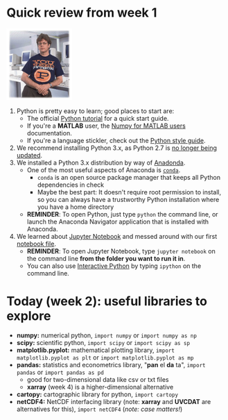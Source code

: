 # Quick review from week 1

<!--   ![Guido van Rossum, Python creator](./guido.jpg) -->

<img src="./guido.jpg" width="30%">

1. Python is pretty easy to learn; good places to start are:
    * The official [Python tutorial][python tutorial link] for a quick start guide.
    * If you're a __MATLAB__ user, the [Numpy for MATLAB users][numpy for matlab link] documentation.
    * If you're a language stickler, check out the [Python style guide][pep 8 link].
2. We recommend installing Python 3.x, as Python 2.7 is [no longer being updated][python 2 vs 3 link].
3. We installed a Python 3.x distribution by way of [Anadonda][anaconda link].
    * One of the most useful aspects of Anaconda is [`conda`][conda link].
        * `conda` is an open source package manager that keeps all Python dependencies in check
        * Maybe the best part:  It doesn't require root permission to install, so you can always have a trustworthy Python installation where you have a home directory
    * __REMINDER__: To open Python, just type `python` the command line, or launch the Anaconda Navigator application that is installed with Anaconda.
4. We learned about [Jupyter Notebook][what is jupyter notebook link] and messed around with our first [notebook file][intro notebook link].
    * __REMINDER__: To open Jupyter Notebook, type `jupyter notebook` on the command line __from the folder you want to run it in__.
    * You can also use [Interactive Python][interactive python link] by typing `ipython` on the command line.

# Today (week 2):  useful libraries to explore
* __numpy:__ numerical python, ```import numpy``` or ```import numpy as np```
* __scipy:__ scientific python, ```import scipy``` or ```import scipy as sp```
* __matplotlib.pyplot:__ mathematical plotting library, ```import matplotlib.pyplot as plt``` or ```import matplotlib.pyplot as mp```
* __pandas:__ statistics and econometrics library, "__pan__ el __da__ ta", ```import pandas``` or ```import pandas as pd```
  * good for two-dimensional data like csv or txt files
  * __xarray__ (week 4) is a higher-dimensional alternative
* __cartopy:__ cartographic library for python, ```import cartopy```
* __netCDF4:__ NetCDF interfacing library (note:  __xarray__ and __UVCDAT__ are alternatives for this), ```import netCDF4``` (_note:  case matters!_)

[python tutorial link]: https://docs.python.org/3/tutorial/

[numpy for matlab link]: https://docs.scipy.org/doc/numpy-dev/user/numpy-for-matlab-users.html

[pep 8 link]: https://www.python.org/dev/peps/pep-0008/

[python 2 vs 3 link]: https://wiki.python.org/moin/Python2orPython3

[anaconda link]: https://www.anaconda.com/download/

[conda link]: https://conda.io/docs/user-guide/install/download.html

[what is jupyter notebook link]: https://jupyter-notebook.readthedocs.io/en/stable/examples/Notebook/What%20is%20the%20Jupyter%20Notebook.html

[intro notebook link]: https://github.com/raspstephan/ESS-Python-Tutorial/blob/master/materials/week1/jupyter-intro.ipynb

[interactive python link]: https://ipython.org/
